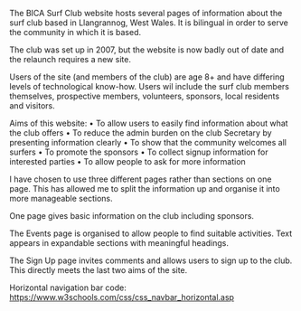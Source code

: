 The BICA Surf Club website hosts several pages of information about the surf club based in Llangrannog, West Wales. It is bilingual in order to serve the community in which it is based.  

The club was set up in 2007, but the website is now badly out of date and the relaunch requires a new site. 

Users of the site (and members of the club) are age 8+ and have differing levels of technological know-how. Users wil include the surf club members themselves, prospective members, volunteers, sponsors, local residents and visitors. 

Aims of this website: 
•	To allow users to easily find information about what the club offers 
•	To reduce the admin burden on the club Secretary by presenting information clearly 
•	To show that the community welcomes all surfers 
•	To promote the sponsors 
•	To collect signup information for interested parties
•	To allow people to ask for more information  

I have chosen to use three different pages rather than sections on one page. This has allowed me to split the information up and organise it into more manageable sections.  

One page gives basic information on the club including sponsors. 

The Events page is organised to allow people to find suitable activities. Text appears in expandable sections with meaningful headings. 

The Sign Up page invites comments and allows users to sign up to the club. This directly meets the last two aims of the site. 


Horizontal navigation bar code: https://www.w3schools.com/css/css_navbar_horizontal.asp
